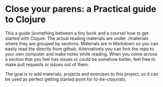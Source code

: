 # Close your parens: a Practical guide to Clojure

This a guide (something between a tiny book and a course) how to get started with Clojure.
The actual reading materials are under ./materials where they are grouped by sections.
Materials are in Markdown so you can easily read the directly from github.
Alternatively you can fork the repo to your own computer and make notes while reading.
When you come across a section that you feel has issues or could be somehow better,
feel free to make pull requests or issues out of them.

The goal is to add materials, projects and exercises to this project,
so it can be used as perfect getting started point for to-be-clojurists.
